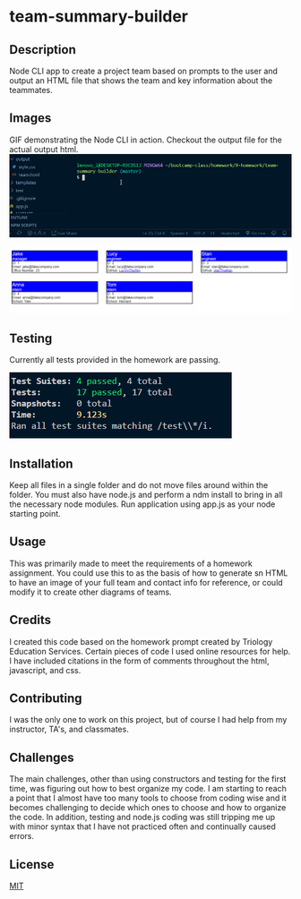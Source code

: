 # team-summary-builder

## Description 
Node CLI app to create a project team based on prompts to the user and output an HTML file that shows the team and key information about the teammates.

## Images
GIF demonstrating the Node CLI in action. Checkout the output file for the actual output html.
![animation of the node command line input being used](./images/team-summary-builder-in-action.gif)

![image of what output HTML looks like opened in a chrome browser](./images/html-image.png)

## Testing
Currently all tests provided in the homework are passing.

![Screen capture of showing all tests passing based on output from the application Jest](./images/tests.png)

## Installation 
Keep all files in a single folder and do not move files around within the folder. You must also have node.js and perform a ndm install to bring in all the necessary node modules. Run application using app.js as your node starting point.

## Usage 
This was primarily made to meet the requirements of a homework assignment. You could use this to as the basis of how to generate sn HTML to have an image of your full team and contact info for reference, or could modify it to create other diagrams of teams.

## Credits 
I created this code based on the homework prompt created by Triology Education Services. Certain pieces of code I used online resources for help. I have included citations in the form of comments throughout the html, javascript, and css.

## Contributing 
I was the only one to work on this project, but of course I had help from my instructor, TA's, and classmates.

## Challenges
The main challenges, other than using constructors and testing for the first time, was figuring out how to best organize my code. I am starting to reach a point that I almost have too many tools to choose from coding wise and it becomes challenging to decide which ones to choose and how to organize the code. In addition, testing and node.js coding was still tripping me up with minor syntax that I have not practiced often and continually caused errors.

## License
[MIT](https://choosealicense.com/licenses/mit/)
